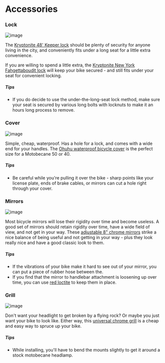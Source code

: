 # Accessories

### Lock

![image](https://user-images.githubusercontent.com/425716/39078571-a91f6d58-44d9-11e8-9954-7897146d8627.png)

The [Kryptonite 48' Keeper lock](https://www.amazon.com/gp/product/B00WE0A0JA) should be plenty of security for anyone living in the city, and conveniently fits under a long seat for a little extra convenience.

If you are willing to spend a little extra, the [Kryptonite New York Fahgettaboudit lock](https://www.amazon.com/Kryptonite-York-Fahgettaboudit-Bicycle-Chain/dp/B001SMUB7G) will keep your bike secured - and still fits under your seat for convenient locking.

##### Tips

- If you do decide to use the under-the-long-seat lock method, make sure your seat is secured by various long bolts with locknuts to make it an hours long process to remove.

### Cover

![image](https://user-images.githubusercontent.com/425716/39078585-c594df86-44d9-11e8-832d-0f3c6e826806.png)

Simple, cheap, waterproof. Has a hole for a lock, and comes with a wide end for your handles. The [Ohuhu waterproof bicycle cover](https://www.amazon.com/gp/product/B018Q6RML4) is the perfect size for a Motobecane 50 or 40.

##### Tips

- Be careful while you're pulling it over the bike - sharp points like your license plate, ends of brake cables, or mirrors can cut a hole right through your cover.

### Mirrors

![image](https://user-images.githubusercontent.com/425716/39078597-e37db388-44d9-11e8-9ea0-75a65ee52cfd.png)

Most bicycle mirrors will lose their rigidity over time and become useless. A good set of mirrors should retain rigidity over time, have a wide field of view, and not get in your way. These [adjustable 8" chrome mirrors](https://www.treatland.tv/ProductDetails.asp?ProductCode=chrome-adjustable-8in-mirror) strike a nice balance of being useful and not getting in your way - plus they look really nice and have a good classic look to them.

##### Tips

- If the vibrations of your bike make it hard to see out of your mirror, you can put a piece of rubber hose between the.
- If you find that the mirror to handlebar attachment is loosening up over time, you can use [red loctite](https://www.amazon.com/Loctite-Threadlocker-Red-0-20-209741/dp/B000FP8EUS) to keep them in place.

### Grill

![image](https://user-images.githubusercontent.com/425716/39078609-f4545d06-44d9-11e8-8b1e-8ca80e501d43.png)

Don't want your headlight to get broken by a flying rock? Or maybe you just want your bike to look like. Either way, this [universal chrome grill](https://www.treatland.tv/universal-moped-chrome-headlight-grill-p/moped-grill-chrome.htm) is a cheap and easy way to spruce up your bike.

##### Tips

- While installing, you'll have to bend the mounts slightly to get it around a stock motobecane headlamp.
